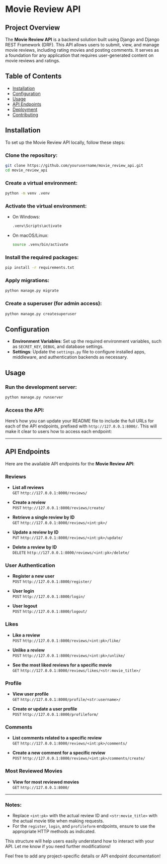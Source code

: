 
# Movie Review API

## Project Overview
The **Movie Review API** is a backend solution built using Django and Django REST Framework (DRF). This API allows users to submit, view, and manage movie reviews, including rating movies and posting comments. It serves as a foundation for any application that requires user-generated content on movie reviews and ratings.

## Table of Contents
- [Installation](#installation)
- [Configuration](#configuration)
- [Usage](#usage)
- [API Endpoints](#api-endpoints)
- [Deployment](#deployment)
- [Contributing](#contributing)

## Installation
To set up the Movie Review API locally, follow these steps:

### Clone the repository:

```bash
git clone https://github.com/yourusername/movie_review_api.git
cd movie_review_api
```

### Create a virtual environment:

```bash
python -m venv .venv
```

### Activate the virtual environment:

- On Windows:
  ```bash
  .venv\Scripts\activate
  ```
- On macOS/Linux:
  ```bash
  source .venv/bin/activate
  ```

### Install the required packages:

```bash
pip install -r requirements.txt
```

### Apply migrations:

```bash
python manage.py migrate
```

### Create a superuser (for admin access):

```bash
python manage.py createsuperuser
```

## Configuration

- **Environment Variables**: Set up the required environment variables, such as `SECRET_KEY`, `DEBUG`, and database settings.
- **Settings**: Update the `settings.py` file to configure installed apps, middleware, and authentication backends as necessary.

## Usage

### Run the development server:

```bash
python manage.py runserver
```

### Access the API:
Here’s how you can update your README file to include the full URLs for each of the API endpoints, prefixed with `http://127.0.0.1:8000/`. This will make it clear to users how to access each endpoint:

---

## API Endpoints

Here are the available API endpoints for the **Movie Review API**:

### Reviews

- **List all reviews**  
  `GET` `http://127.0.0.1:8000/reviews/`
  
- **Create a review**  
  `POST` `http://127.0.0.1:8000/reviews/create/`
  
- **Retrieve a single review by ID**  
  `GET` `http://127.0.0.1:8000/reviews/<int:pk>/`
  
- **Update a review by ID**  
  `PUT` `http://127.0.0.1:8000/reviews/<int:pk>/update/`
  
- **Delete a review by ID**  
  `DELETE` `http://127.0.0.1:8000/reviews/<int:pk>/delete/`

### User Authentication

- **Register a new user**  
  `POST` `http://127.0.0.1:8000/register/`
  
- **User login**  
  `POST` `http://127.0.0.1:8000/login/`
  
- **User logout**  
  `POST` `http://127.0.0.1:8000/logout/`

### Likes

- **Like a review**  
  `POST` `http://127.0.0.1:8000/reviews/<int:pk>/like/`
  
- **Unlike a review**  
  `POST` `http://127.0.0.1:8000/reviews/<int:pk>/unlike/`
  
- **See the most liked reviews for a specific movie**  
  `GET` `http://127.0.0.1:8000/reviews/likes/<str:movie_title>/`

### Profile

- **View user profile**  
  `GET` `http://127.0.0.1:8000/profile/<str:username>/`
  
- **Create or update a user profile**  
  `POST` `http://127.0.0.1:8000/profileform/`

### Comments

- **List comments related to a specific review**  
  `GET` `http://127.0.0.1:8000/reviews/<int:pk>/comments/`
  
- **Create a new comment for a specific review**  
  `POST` `http://127.0.0.1:8000/reviews/<int:pk>/comments/create/`

### Most Reviewed Movies

- **View for most reviewed movies**  
  `GET` `http://127.0.0.1:8000/`

---

### Notes:
- Replace `<int:pk>` with the actual review ID and `<str:movie_title>` with the actual movie title when making requests.
- For the `register`, `login`, and `profileform` endpoints, ensure to use the appropriate HTTP methods as indicated.

This structure will help users easily understand how to interact with your API. Let me know if you need further modifications!

Feel free to add any project-specific details or API endpoint documentation!
